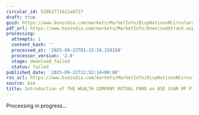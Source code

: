```yaml
---
circular_id: 528b1771622a0717
draft: true
guid: https://www.bseindia.com/markets/MarketInfo/DispNoticesNCirculars.aspx?Noticeid={2A23640F-29A0-4D50-81B9-03CA6AC13BDD}&noticeno=20250922-20&dt=09/22/2025&icount=20&totcount=58&flag=0
pdf_url: https://www.bseindia.com/markets/MarketInfo/DownloadAttach.aspx?id=20250922-20&attachedId=
processing:
  attempts: 1
  content_hash: ''
  processed_at: '2025-09-23T01:33:19.328150'
  processor_version: '2.0'
  stage: download_failed
  status: failed
published_date: '2025-09-22T12:52:14+00:00'
rss_url: https://www.bseindia.com/markets/MarketInfo/DispNoticesNCirculars.aspx?Noticeid={2A23640F-29A0-4D50-81B9-03CA6AC13BDD}&noticeno=20250922-20&dt=09/22/2025&icount=20&totcount=58&flag=0
source: bse
title: Introduction of THE WEALTH COMPANY MUTUAL FUND on BSE StAR MF Platform
---
```


Processing in progress...